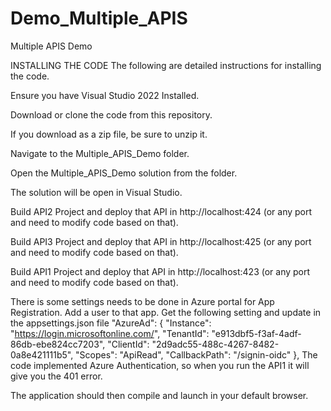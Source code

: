 # Demo_Multiple_APIS
Multiple APIS Demo

INSTALLING THE CODE
The following are detailed instructions for installing the code.

Ensure you have Visual Studio 2022 Installed.

Download or clone the code from this repository.

If you download as a zip file, be sure to unzip it.

Navigate to the Multiple_APIS_Demo folder.

Open the Multiple_APIS_Demo solution from the folder.

The solution will be open in Visual Studio.

Build API2 Project and deploy that API in http://localhost:424 (or any port and need to modify code based on that).

Build API3 Project and deploy that API in http://localhost:425 (or any port and need to modify code based on that).

Build API1 Project and deploy that API in http://localhost:423 (or any port and need to modify code based on that).

There is some settings needs to be done in Azure portal for App Registration. Add a user to that app. Get the following setting and update in the 
appsettings.json file
"AzureAd": {
    "Instance": "https://login.microsoftonline.com/",
    "TenantId": "e913dbf5-f3af-4adf-86db-ebe824cc7203",
    "ClientId": "2d9adc55-488c-4267-8482-0a8e421111b5",
    "Scopes": "ApiRead",
    "CallbackPath": "/signin-oidc"
  },
The code implemented Azure Authentication, so when you run the API1 it will give you the 401 error.


The application should then compile and launch in your default browser.


